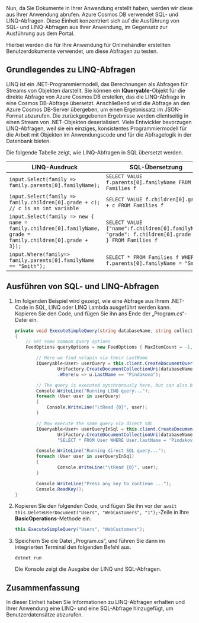 <!--TODO: Explain how to do ExecuteNext (pages closer to SDK imp) vs ToList (continuation token)--> Nun, da Sie Dokumente in Ihrer Anwendung erstellt haben, werden wir diese aus Ihrer Anwendung abrufen. Azure Cosmos DB verwendet SQL- und LINQ-Abfragen. Diese Einheit konzentriert sich auf die Ausführung von SQL- und LINQ-Abfragen aus Ihrer Anwendung, im Gegensatz zur Ausführung aus dem Portal.

Hierbei werden die für Ihre Anwendung für Onlinehändler erstellten Benutzerdokumente verwendet, um diese Abfragen zu testen.

## <a name="linq-query-basics"></a>Grundlegendes zu LINQ-Abfragen

LINQ ist ein .NET-Programmiermodell, das Berechnungen als Abfragen für Streams von Objekten darstellt. Sie können ein **IQueryable**-Objekt für die direkte Abfrage von Azure Cosmos DB erstellen, das die LINQ-Abfrage in eine Cosmos DB-Abfrage übersetzt. Anschließend wird die Abfrage an den Azure Cosmos DB-Server übergeben, um einen Ergebnissatz im JSON-Format abzurufen. Die zurückgegebenen Ergebnisse werden clientseitig in einen Stream von .NET-Objekten deserialisiert. Viele Entwickler bevorzugen LINQ-Abfragen, weil sie ein einziges, konsistentes Programmiermodell für die Arbeit mit Objekten im Anwendungscode und für die Abfragelogik in der Datenbank bieten.

Die folgende Tabelle zeigt, wie LINQ-Abfragen in SQL übersetzt werden.

| LINQ-Ausdruck | SQL-Übersetzung |
|---|---|
| `input.Select(family => family.parents[0].familyName);`| `SELECT VALUE f.parents[0].familyName FROM Families f` |
|`input.Select(family => family.children[0].grade + c); // c is an int variable` | `SELECT VALUE f.children[0].grade + c FROM Families f` |
|`input.Select(family => new { name = family.children[0].familyName, grade = family.children[0].grade + 3});`| `SELECT VALUE {"name":f.children[0].familyName, "grade": f.children[0].grade + 3 } FROM Families f`|
|`input.Where(family=> family.parents[0].familyName == "Smith");`|`SELECT * FROM Families f WHERE f.parents[0].familyName = "Smith"`|

## <a name="run-sql-and-linq-queries"></a>Ausführen von SQL- und LINQ-Abfragen

1. Im folgenden Beispiel wird gezeigt, wie eine Abfrage aus Ihrem .NET-Code in SQL, LINQ oder LINQ Lambda ausgeführt werden kann. Kopieren Sie den Code, und fügen Sie ihn ans Ende der „Program.cs“-Datei ein.

    ```csharp
    private void ExecuteSimpleQuery(string databaseName, string collectionName)
    {
        // Set some common query options
        FeedOptions queryOptions = new FeedOptions { MaxItemCount = -1, EnableCrossPartitionQuery = true };
    
            // Here we find nelapin via their LastName
            IQueryable<User> userQuery = this.client.CreateDocumentQuery<User>(
                    UriFactory.CreateDocumentCollectionUri(databaseName, collectionName), queryOptions)
                    .Where(u => u.LastName == "Pindakova");
    
            // The query is executed synchronously here, but can also be executed asynchronously via the IDocumentQuery<T> interface
            Console.WriteLine("Running LINQ query...");
            foreach (User user in userQuery)
            {
                Console.WriteLine("\tRead {0}", user);
            }
    
            // Now execute the same query via direct SQL
            IQueryable<User> userQueryInSql = this.client.CreateDocumentQuery<User>(
                    UriFactory.CreateDocumentCollectionUri(databaseName, collectionName), 
                    "SELECT * FROM User WHERE User.lastName = 'Pindakova'", queryOptions );
    
            Console.WriteLine("Running direct SQL query...");
            foreach (User user in userQueryInSql)
            {
                    Console.WriteLine("\tRead {0}", user);
            }
    
            Console.WriteLine("Press any key to continue ...");
            Console.ReadKey();
    }
    ```

1. Kopieren Sie den folgenden Code, und fügen Sie ihn vor der `await this.DeleteUserDocument("Users", "WebCustomers", "1");`-Zeile in Ihre **BasicOperations**-Methode ein.

    ```csharp
    this.ExecuteSimpleQuery("Users", "WebCustomers");
    ```

1. Speichern Sie die Datei „Program.cs“, und führen Sie dann im integrierten Terminal den folgenden Befehl aus.
    
    ```
    dotnet run
    ```

    Die Konsole zeigt die Ausgabe der LINQ und SQL-Abfragen.

## <a name="summary"></a>Zusammenfassung

In dieser Einheit haben Sie Informationen zu LINQ-Abfragen erhalten und Ihrer Anwendung eine LINQ- und eine SQL-Abfrage hinzugefügt, um Benutzerdatensätze abzurufen.